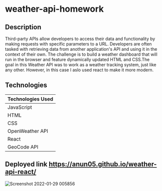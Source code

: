 # weather-api-homework

## Description
Third-party APIs allow developers to access their data and functionality by making requests with specific parameters to a URL. Developers are often tasked with retrieving data from another application's API and using it in the context of their own. The challenge is to build a weather dashboard that will run in the browser and feature dynamically updated HTML and CSS.The goal in this Weather API was to work as a weather tracking system, just like any other. However, in this case I aslo used react to make it more modern. 

## Technologies

| Technologies Used | 
| ------------------| 
| JavaScript        | 
| HTML              | 
| CSS               |
| OpenWeather API   |
| React             |
| GeoCode API       | 


## Deployed link  https://anun05.github.io/weather-api-react/

![Screenshot 2022-01-29 005856](https://user-images.githubusercontent.com/88000788/151654845-abc14092-4cc8-4b89-b658-a159129818af.png)

